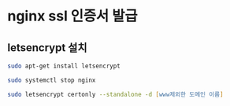 # nginx ssl 인증서 발급





## letsencrypt 설치

```zsh
sudo apt-get install letsencrypt

sudo systemctl stop nginx

sudo letsencrypt certonly --standalone -d [www제외한 도메인 이름]

```

